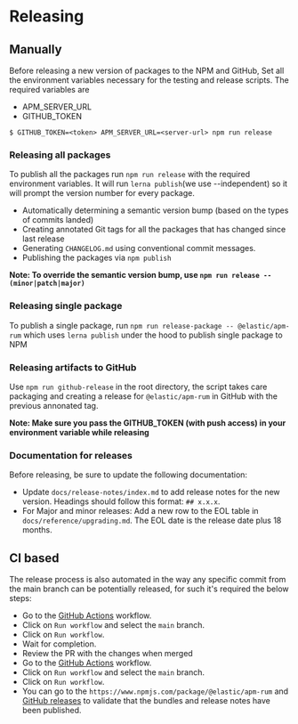 # Releasing

## Manually

Before releasing a new version of packages to the NPM and GitHub, Set all the environment variables necessary for the testing and release scripts. The required variables are
- APM_SERVER_URL
- GITHUB_TOKEN

```
$ GITHUB_TOKEN=<token> APM_SERVER_URL=<server-url> npm run release
```

### Releasing all packages

To publish all the packages run `npm run release` with the required environment variables. It will run `lerna publish`(we use --independent) so it will prompt the version number for every package.

- Automatically determining a semantic version bump (based on the types of commits landed)
- Creating annotated Git tags for all the packages that has changed since last release
- Generating `CHANGELOG.md` using conventional commit messages.
- Publishing the packages via `npm publish`

**Note: To override the semantic version bump, use `npm run release -- (minor|patch|major)`**

### Releasing single package

To publish a single package, run `npm run release-package -- @elastic/apm-rum` which uses `lerna publish` under the hood to publish single package to NPM

### Releasing artifacts to GitHub

Use `npm run github-release` in the root directory, the script takes care packaging and creating a release for `@elastic/apm-rum` in GitHub with the previous annonated tag.

**Note: Make sure you pass the GITHUB_TOKEN (with push access) in your environment variable while releasing**

### Documentation for releases

Before releasing, be sure to update the following documentation:

- Update `docs/release-notes/index.md` to add release notes for the new version. Headings should follow this format: `## x.x.x`.
- For Major and minor releases: Add a new row to the EOL table in `docs/reference/upgrading.md`. The EOL date is the release date plus 18 months.

## CI based

The release process is also automated in the way any specific commit from the main branch can be potentially released, for such it's required the below steps:

* Go to the [GitHub Actions](https://github.com/elastic/apm-agent-rum-js/actions/workflows/pre-release.yml) workflow.
* Click on `Run workflow` and select the `main` branch.
* Click on `Run workflow`.
* Wait for completion.
* Review the PR with the changes when merged
* Go to the [GitHub Actions](https://github.com/elastic/apm-agent-rum-js/actions/workflows/release.yml) workflow.
* Click on `Run workflow` and select the `main` branch.
* Click on `Run workflow`.
* You can go to the `https://www.npmjs.com/package/@elastic/apm-rum` and [GitHub releases](https://github.com/elastic/apm-agent-rum-js/releases) to validate that the bundles and release notes have been published.
